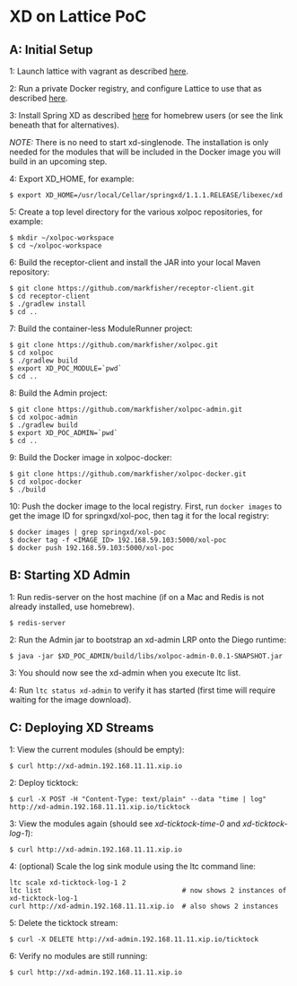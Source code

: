 # XD on Lattice PoC

## A: Initial Setup

1: Launch lattice with vagrant as described [here](https://github.com/cloudfoundry-incubator/lattice#launching-with-vagrant).

2: Run a private Docker registry, and configure Lattice to use that as described [here](http://lattice.cf/docs/private-docker-registry/).

3: Install Spring XD as described [here](http://docs.spring.io/spring-xd/docs/1.1.1.RELEASE/reference/html/#osx-homebrew-installation) for homebrew users (or see the link beneath that for alternatives).

*NOTE:* There is no need to start xd-singlenode. The installation is only needed for the modules that will be included in the Docker image you will build in an upcoming step.

4: Export XD_HOME, for example:

````
$ export XD_HOME=/usr/local/Cellar/springxd/1.1.1.RELEASE/libexec/xd
````

5: Create a top level directory for the various xolpoc repositories, for example:

````
$ mkdir ~/xolpoc-workspace
$ cd ~/xolpoc-workspace
````

6: Build the receptor-client and install the JAR into your local Maven repository:

````
$ git clone https://github.com/markfisher/receptor-client.git
$ cd receptor-client
$ ./gradlew install
$ cd ..
````

7: Build the container-less ModuleRunner project:

````
$ git clone https://github.com/markfisher/xolpoc.git
$ cd xolpoc
$ ./gradlew build
$ export XD_POC_MODULE=`pwd`
$ cd ..
````

8: Build the Admin project:

````
$ git clone https://github.com/markfisher/xolpoc-admin.git
$ cd xolpoc-admin
$ ./gradlew build
$ export XD_POC_ADMIN=`pwd`
$ cd ..
````

9: Build the Docker image in xolpoc-docker:

````
$ git clone https://github.com/markfisher/xolpoc-docker.git
$ cd xolpoc-docker
$ ./build
````

10: Push the docker image to the local registry. First, run `docker images` to get the image ID for springxd/xol-poc, then tag it for the local registry:

````
$ docker images | grep springxd/xol-poc
$ docker tag -f <IMAGE_ID> 192.168.59.103:5000/xol-poc
$ docker push 192.168.59.103:5000/xol-poc
````

## B: Starting XD Admin

1: Run redis-server on the host machine (if on a Mac and Redis is not already installed, use homebrew).

````
$ redis-server
````

2: Run the Admin jar to bootstrap an xd-admin LRP onto the Diego runtime:

````
$ java -jar $XD_POC_ADMIN/build/libs/xolpoc-admin-0.0.1-SNAPSHOT.jar
````

3: You should now see the xd-admin when you execute ltc list.

4: Run `ltc status xd-admin` to verify it has started (first time will require waiting for the image download).


## C: Deploying XD Streams

1: View the current modules (should be empty):

````
$ curl http://xd-admin.192.168.11.11.xip.io
````

2: Deploy ticktock:

````
$ curl -X POST -H "Content-Type: text/plain" --data "time | log" http://xd-admin.192.168.11.11.xip.io/ticktock
````

3: View the modules again (should see *xd-ticktock-time-0* and *xd-ticktock-log-1*):

````
$ curl http://xd-admin.192.168.11.11.xip.io
````

4: (optional) Scale the log sink module using the ltc command line:

````
ltc scale xd-ticktock-log-1 2
ltc list                                   # now shows 2 instances of xd-ticktock-log-1
curl http://xd-admin.192.168.11.11.xip.io  # also shows 2 instances
````

5: Delete the ticktock stream:

````
$ curl -X DELETE http://xd-admin.192.168.11.11.xip.io/ticktock
````

6: Verify no modules are still running:

````
$ curl http://xd-admin.192.168.11.11.xip.io
````
